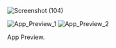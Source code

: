![Screenshot (104)](https://github.com/user-attachments/assets/a409b080-18f7-4823-bfa6-86a6f7eeaac7)

![App_Preview_1](https://github.com/user-attachments/assets/67b206e5-f781-4c29-af6f-2f52e833c470)
![App_Preview_2](https://github.com/user-attachments/assets/79dd20cd-df73-468e-9f65-d1f87e1deb37)

App Preview.
